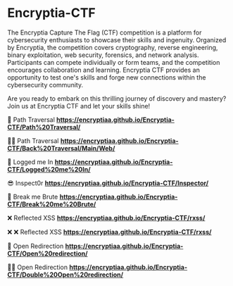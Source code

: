 # Encryptia-CTF

The Encryptia Capture The Flag (CTF) competition is a platform for cybersecurity enthusiasts to showcase their skills and ingenuity. Organized by Encryptia, the competition covers cryptography, reverse engineering, binary exploitation, web security, forensics, and network analysis. Participants can compete individually or form teams, and the competition encourages collaboration and learning. Encryptia CTF provides an opportunity to test one's skills and forge new connections within the cybersecurity community.

Are you ready to embark on this thrilling journey of discovery and mastery? Join us at Encryptia CTF and let your skills shine!

📂 Path Traversal **https://encryptiaa.github.io/Encryptia-CTF/Path%20Traversal/**

📂📂 Path Traversal **https://encryptiaa.github.io/Encryptia-CTF/Back%20Traversal/Main/Web/**

📄 Logged me In **https://encryptiaa.github.io/Encryptia-CTF/Logged%20me%20In/**

😎 Inspect0r **https://encryptiaa.github.io/Encryptia-CTF/Inspector/**

🔄 Break me Brute **https://encryptiaa.github.io/Encryptia-CTF/Break%20me%20Brute/**

❌ Reflected XSS **https://encryptiaa.github.io/Encryptia-CTF/rxss/**

❌ ❌ Reflected XSS **https://encryptiaa.github.io/Encryptia-CTF/rxss/**

🎯 Open Redirection **https://encryptiaa.github.io/Encryptia-CTF/Open%20redirection/**

🎯🎯 Open Redirection **https://encryptiaa.github.io/Encryptia-CTF/Double%20Open%20redirection/**

